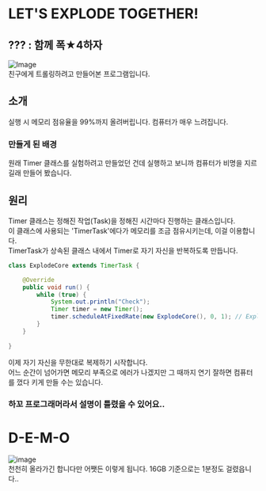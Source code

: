 # LET'S EXPLODE TOGETHER!

## ??? : 함께 폭★4하자
![Image](https://cdn.ppomppu.co.kr/zboard/data3/2017/1002/m_20171002101930_razznrus.gif)  
친구에게 트롤링하려고 만들어본 프로그램입니다.

## 소개
실행 시 메모리 점유율을 99%까지 올려버립니다. 컴퓨터가 매우 느려집니다.

### 만들게 된 배경
원래 Timer 클래스를 실험하려고 만들었던 건데 실행하고 보니까 컴퓨터가 비명을 지르길래 만들어 봤습니다.

## 원리
Timer 클래스는 정해진 작업(Task)을 정해진 시간마다 진행하는 클래스입니다.  
이 클래스에 사용되는 'TimerTask'에다가 메모리를 조금 점유시키는데, 이걸 이용합니다.  
TimerTask가 상속된 클래스 내에서 Timer로 자기 자신을 반복하도록 만듭니다.

```java
class ExplodeCore extends TimerTask {

    @Override
    public void run() {
        while (true) {
            System.out.println("Check");
            Timer timer = new Timer();
            timer.scheduleAtFixedRate(new ExplodeCore(), 0, 1); // ExplodeCore 클래스를 생성, 메모리 점유율 더 할당
        }
    }
    
}
```  
이제 자기 자신을 무한대로 복제하기 시작합니다.  
어느 순간이 넘어가면 메모리 부족으로 에러가 나겠지만 그 때까지 연기 잘하면 컴퓨터를 껐다 키게 만들 수는 있습니다.


### 하꼬 프로그래머라서 설명이 틀렸을 수 있어요..

# D-E-M-O
![image](https://user-images.githubusercontent.com/64447484/99151965-3941a580-26e2-11eb-9725-9113ede8bfad.png)  
천천히 올라가긴 합니다만 어쨋든 이렇게 됩니다. 16GB 기준으로는 1분정도 걸렸읍니다..
